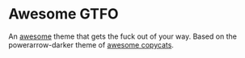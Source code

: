 Awesome GTFO
============

An [awesome][awesome] theme that gets the fuck out of your way. Based
on the powerarrow-darker theme of [awesome copycats][aw:copycats].

 [awesome]: http://awesome.naquadah.org/
 [aw:copycats]: https://github.com/copycat-killer/awesome-copycats
